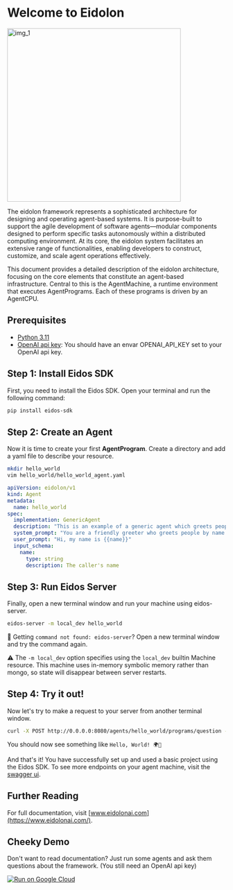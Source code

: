 # Welcome to Eidolon

<img alt="img_1" height="400" width="400" src="./docs/src/assets/main_images/img_1.png"/>

The eidolon framework represents a sophisticated architecture for designing and operating agent-based systems. It is purpose-built to support the agile development of software agents—modular components designed to perform specific tasks autonomously within a distributed computing environment. At its core, the eidolon system facilitates an extensive range of functionalities, enabling developers to construct, customize, and scale agent operations effectively.

This document provides a detailed description of the eidolon architecture, focusing on the core elements that constitute an agent-based infrastructure. Central to this is the AgentMachine, a runtime environment that executes AgentPrograms. Each of these programs is driven by an AgentCPU.

## Prerequisites

* [Python 3.11](https://formulae.brew.sh/formula/python@3.11)
* [OpenAI api key](https://platform.openai.com/account/api-keys): You should have an envar OPENAI_API_KEY set to your OpenAI api key.

## Step 1: Install Eidos SDK

First, you need to install the Eidos SDK. Open your terminal and run the following command:

```bash
pip install eidos-sdk
```

## Step 2: Create an Agent

Now it is time to create your first **AgentProgram**. Create a directory and add a yaml file to describe your resource.

```bash
mkdir hello_world
vim hello_world/hello_world_agent.yaml
```

```yaml
apiVersion: eidolon/v1
kind: Agent
metadata:
  name: hello_world
spec:
  implementation: GenericAgent
  description: "This is an example of a generic agent which greets people by name."
  system_prompt: "You are a friendly greeter who greets people by name while using emojis"
  user_prompt: "Hi, my name is {{name}}"
  input_schema:
    name:
      type: string
      description: The caller's name
```

## Step 3: Run Eidos Server

Finally, open a new terminal window and run your machine using eidos-server.

```bash
eidos-server -m local_dev hello_world
```
🚨 Getting `command not found: eidos-server`? Open a new terminal window and try the command again.

⚠️ The `-m local_dev` option specifies using the `local_dev` builtin Machine resource. This machine uses in-memory symbolic memory rather than mongo, so state will disappear between server restarts.

## Step 4: Try it out!

Now let's try to make a request to your server from another terminal window.

```bash
curl -X POST http://0.0.0.0:8080/agents/hello_world/programs/question -H 'Content-Type: application/json' -d '{"name": "World"}'; echo
```

You should now see something like `Hello, World! 🌍👋`


And that's it! You have successfully set up and used a basic project using the Eidos SDK. To see more endpoints on your agent machine, visit the [swagger ui](http://0.0.0.0:8080/docs).

## Further Reading

For full documentation, visit [www.eidolonai.com](https://www.eidolonai.com/).

## Cheeky Demo

Don't want to read documentation? Just run some agents and ask them questions about the framework. (You still need an OpenAI api key)

[![Run on Google Cloud](https://deploy.cloud.run/button.svg)](https://deploy.cloud.run?git_repo=https://github.com/eidolon-ai/eidOS&revision=ll/google_cloud)

